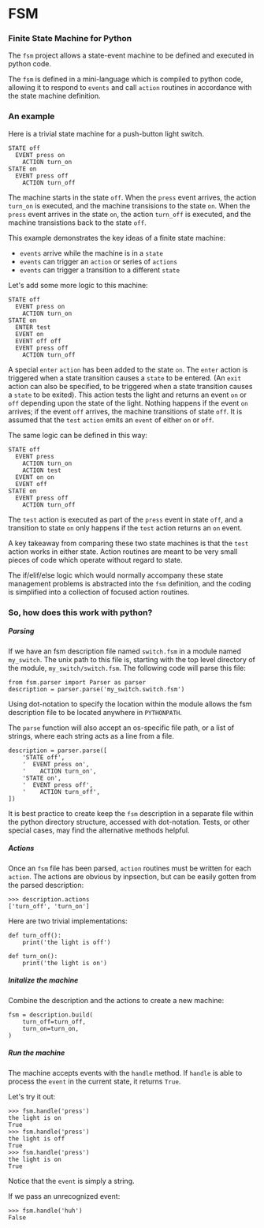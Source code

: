 # FSM

### Finite State Machine for Python

The `fsm` project allows a state-event machine to be defined and executed
in python code.

The `fsm` is defined in a mini-language which is compiled to python code,
allowing it to respond to `events` and call `action` routines in accordance with
the state machine definition.

### An example

Here is a trivial state machine for a push-button light switch.

```
STATE off
  EVENT press on
    ACTION turn_on
STATE on
  EVENT press off
    ACTION turn_off
```

The machine starts in the state `off`. When the `press` event arrives, the action
`turn_on` is executed, and the machine transisions to the state `on`.
When the `press` event arrives in the state `on`, the action `turn_off` is
executed, and the machine transistions back to the state `off`.

This example demonstrates the key ideas of a finite state machine:

* `events` arrive while the machine is in a `state`
* `events` can trigger an `action` or series of `actions`
* `events` can trigger a transition to a different `state`

Let's add some more logic to this machine:

```
STATE off
  EVENT press on
    ACTION turn_on
STATE on
  ENTER test
  EVENT on
  EVENT off off
  EVENT press off
    ACTION turn_off
```

A special `enter` `action` has been added to the state `on`.
The `enter` action is triggered when a state transition causes a `state` to be entered.
(An `exit` action can also be specified, to be triggered when a state transition causes a `state` to be exited).
This action tests the light and returns an event `on` or `off` depending
upon the state of the light. Nothing happens if the event `on` arrives; if the
event `off` arrives, the machine transitions of state `off`.
It is assumed that the `test` `action` emits an `event` of either `on` or `off`.

The same logic can be defined in this way:

```
STATE off
  EVENT press
    ACTION turn_on
    ACTION test
  EVENT on on
  EVENT off
STATE on
  EVENT press off
    ACTION turn_off
```

The `test` action is executed as part of the `press` event in state `off`, and
a transition to state `on` only happens if the `test` action returns an `on` event.

A key takeaway from comparing these two state machines is that the `test` action
works in either state. Action routines are meant to be very small pieces of
code which operate without regard to state.

The if/elif/else logic which would normally accompany these state management
problems is abstracted into the `fsm` definition, and the coding is simplified
into a collection of focused action routines.

### So, how does this work with python?

##### Parsing

If we have an fsm description file named `switch.fsm` in a module
named `my_switch`. The unix path to this file is, starting with the top level
directory of the module, `my_switch/switch.fsm`. The following code will parse this file:
```
from fsm.parser import Parser as parser
description = parser.parse('my_switch.switch.fsm')
```

Using dot-notation to specify the location within the module allows the fsm description
file to be located anywhere in `PYTHONPATH`.

The `parse` function will also accept an os-specific file path, or a list of strings,
where each string acts as a line from a file.
```
description = parser.parse([
    'STATE off',
    '  EVENT press on',
    '    ACTION turn_on',
    'STATE on',
    '  EVENT press off',
    '    ACTION turn_off',
])
```
It is best practice to create keep the `fsm` description in a separate file within
the python directory structure, accessed with dot-notation.
Tests, or other special cases, may find the
alternative methods helpful.

##### Actions

Once an `fsm` file has been parsed, `action` routines must be written for each
`action`. The actions are obvious by inpsection, but can be easily gotten
from the parsed description:
```
>>> description.actions
['turn_off', 'turn_on']
```

Here are two trivial implementations:
```
def turn_off():
    print('the light is off')

def turn_on():
    print('the light is on')
```

##### Initalize the machine

Combine the description and the actions to create a new machine:

```
fsm = description.build(
    turn_off=turn_off,
    turn_on=turn_on,
)
```

##### Run the machine

The machine accepts events with the `handle` method. If `handle` is able to
process the `event` in the current state, it returns `True`.

Let's try it out:
```
>>> fsm.handle('press')
the light is on
True
>>> fsm.handle('press')
the light is off
True
>>> fsm.handle('press')
the light is on
True
```
Notice that the `event` is simply a string.

If we pass an unrecognized event:
```
>>> fsm.handle('huh')
False
```
